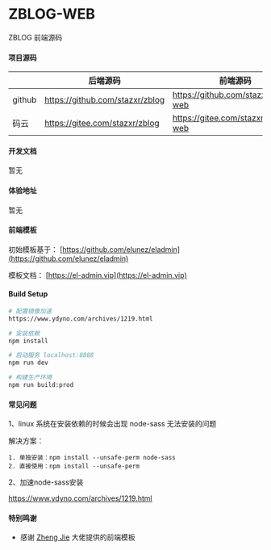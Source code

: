 # ZBLOG-WEB

ZBLOG 前端源码

#### 项目源码

|     |   后端源码  |   前端源码  |
|---  |--- | --- |
|  github   |  https://github.com/stazxr/zblog   |  https://github.com/stazxr/zblog-web   |
|  码云   |  https://gitee.com/stazxr/zblog   |  https://gitee.com/stazxr/zblog-web   |

#### 开发文档

暂无

#### 体验地址

暂无

#### 前端模板

初始模板基于： [https://github.com/elunez/eladmin](https://github.com/elunez/eladmin)

模板文档： [https://el-admin.vip](https://el-admin.vip)

#### Build Setup
``` bash
# 配置镜像加速
https://www.ydyno.com/archives/1219.html

# 安装依赖
npm install

# 启动服务 localhost:8888
npm run dev

# 构建生产环境
npm run build:prod
```

#### 常见问题

1、linux 系统在安装依赖的时候会出现 node-sass 无法安装的问题

解决方案：
```
1. 单独安装：npm install --unsafe-perm node-sass 
2. 直接使用：npm install --unsafe-perm
```

2、加速node-sass安装

https://www.ydyno.com/archives/1219.html

#### 特别鸣谢

- 感谢 [Zheng Jie](https://github.com/elunez/eladmin) 大佬提供的前端模板
